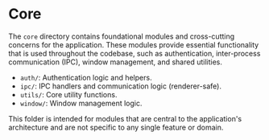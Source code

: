 # Core

The `core` directory contains foundational modules and cross-cutting concerns for the application. These modules provide essential functionality that is used throughout the codebase, such as authentication, inter-process communication (IPC), window management, and shared utilities.

- `auth/`: Authentication logic and helpers.
- `ipc/`: IPC handlers and communication logic (renderer-safe).
- `utils/`: Core utility functions.
- `window/`: Window management logic.

This folder is intended for modules that are central to the application's architecture and are not specific to any single feature or domain.
